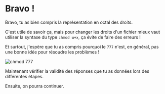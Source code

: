 # Bravo !

Bravo, tu as bien compris la représentation en octal des droits.

C'est utile de savoir ça, mais pour changer les droits d'un fichier mieux vaut utiliser la syntaxe du type `chmod u+x`, ça évite de faire des erreurs !

Et surtout, j'espère que tu as compris pourquoi le `777` n'est, en général, pas une bonne idée pour résoudre les problèmes !

![chmod 777](./assets/chmod777.png)

Maintenant vérifier la validité des réponses que tu as données lors des différentes étapes.

Ensuite, on pourra continuer.
